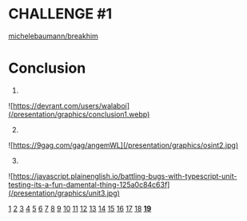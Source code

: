 # CHALLENGE #1

[michelebaumann/breakhim](/)

# Conclusion

1.

![https://devrant.com/users/walaboi](/presentation/graphics/conclusion1.webp)

2.

![https://9gag.com/gag/angemWL](/presentation/graphics/osint2.jpg)

3.

![https://javascript.plainenglish.io/battling-bugs-with-typescript-unit-testing-its-a-fun-damental-thing-125a0c84c63f](/presentation/graphics/unit3.jpg)

[1](/presentation/final/1.md) [2](/presentation/final/2.md) [3](/presentation/final/3.md) [4](/presentation/final/4.md) [5](/presentation/final/5.md) [6](/presentation/final/6.md) [7](/presentation/final/7.md) [8](/presentation/final/8.md) [9](/presentation/final/9.md) [10](/presentation/final/10.md) [11](/presentation/final/11.md) [12](/presentation/final/12.md) [13](/presentation/final/13.md) [14](/presentation/final/14.md) [15](/presentation/final/15.md) [16](/presentation/final/16.md) [17](/presentation/final/17.md) [18](/presentation/final/18.md) **[19](/presentation/final/19.md)**
